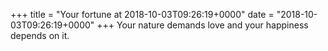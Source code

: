 +++
title = "Your fortune at 2018-10-03T09:26:19+0000"
date = "2018-10-03T09:26:19+0000"
+++
Your nature demands love and your happiness depends on it.
